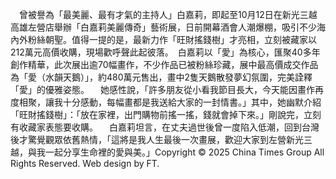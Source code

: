 　曾被譽為「最美麗、最有才氣的主持人」白嘉莉，即起至10月12日在新光三越高雄左營店舉辦「白嘉莉美麗傳奇」藝術展，日前開幕酒會人潮爆棚，吸引不少海內外粉絲朝聖。值得一提的是，最新力作「旺財搖錢樹」才亮相，立刻被藏家以212萬元高價收購，現場歡呼聲此起彼落。　白嘉莉以「愛」為核心，匯聚40多年創作精華，此次展出逾70幅畫作，不少作品已被粉絲珍藏，展中最高價成交作品為「愛（水韻天鵝）」，約480萬元售出，畫中2隻天鵝散發夢幻氛圍，完美詮釋「愛」的優雅姿態。
　她感性說，「許多朋友從小看我節目長大，今天能因畫作再度相聚，讓我十分感動，每幅畫都是我送給大家的一封情書。」其中，她幽默介紹「旺財搖錢樹」：「放在家裡，出門購物前搖一搖，錢就會掉下來。」剛說完，立刻有收藏家表態要收購。
　白嘉莉坦言，在丈夫過世後曾一度陷入低潮，回到台灣後才驚覺觀眾依舊熱情，「這將是我人生最後一次畫展，歡迎大家到左營新光三越，與我一起分享生命裡的愛與美。」Copyright © 2025 China Times Group All Rights Reserved. Web design by FT.